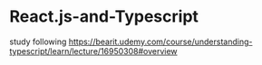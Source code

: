 # React.js-and-Typescript
study following https://bearit.udemy.com/course/understanding-typescript/learn/lecture/16950308#overview
